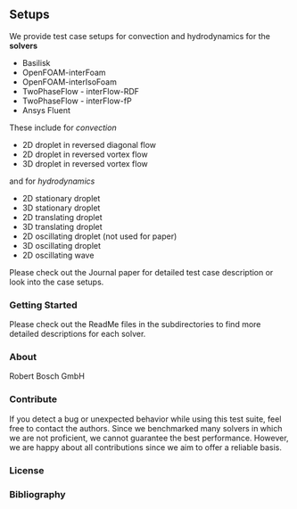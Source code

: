 ## Setups

We provide test case setups for convection and hydrodynamics for the **solvers**
* Basilisk
* OpenFOAM-interFoam
* OpenFOAM-interIsoFoam
* TwoPhaseFlow - interFlow-RDF
* TwoPhaseFlow - interFlow-fP
* Ansys Fluent

These include for *convection*
* 2D droplet in reversed diagonal flow
* 2D droplet in reversed vortex flow
* 3D droplet in reversed vortex flow

and for *hydrodynamics*
* 2D stationary droplet
* 3D stationary droplet
* 2D translating droplet
* 3D translating droplet
* 2D oscillating droplet (not used for paper)
* 3D oscillating droplet
* 2D oscillating wave

Please check out the Journal paper for detailed test case description or look into the case setups.



### Getting Started
Please check out the ReadMe files in the subdirectories to find more detailed descriptions for each solver.



### About
Robert Bosch GmbH 

### Contribute
If you detect a bug or unexpected behavior while using this test suite, feel free to contact the authors. Since we benchmarked many solvers in which we are not proficient, we cannot guarantee the best performance. However, we are happy about all contributions since we aim to offer a reliable basis.

### License


### Bibliography